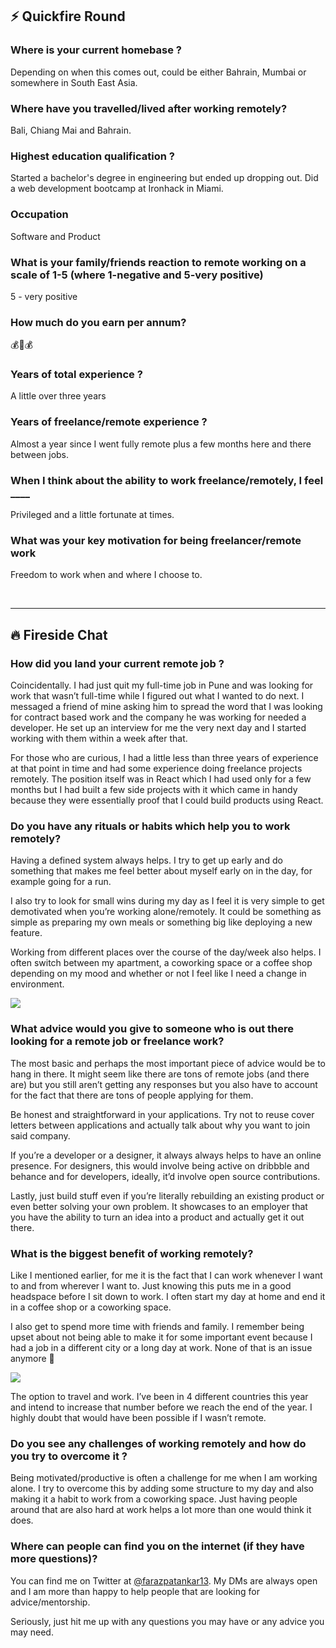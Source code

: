 ##  ⚡️ Quickfire Round

### Where is your current homebase ?

Depending on when this comes out, could be either Bahrain, Mumbai or somewhere in South East Asia.

### Where have you travelled/lived after working remotely?

Bali, Chiang Mai and Bahrain.

### Highest education qualification ?

Started a bachelor's degree in engineering but ended up dropping out. Did a web development bootcamp at Ironhack in Miami.

### Occupation

Software and Product

### What is your family/friends reaction to remote working on a scale of 1-5 (where 1-negative and 5-very positive)

5 - very positive

### How much do you earn per annum?

💰🤔💰

### Years of total experience ?

A little over three years

### Years of freelance/remote experience ?

Almost a year since I went fully remote plus a few months here and there between jobs.

### When I think about the ability to work freelance/remotely, I feel \_\_\_\_

Privileged and a little fortunate at times.

### What was your key motivation for being freelancer/remote work

Freedom to work when and where I choose to.

 

* * *

## 🔥 Fireside Chat

### How did you land your current remote job ?

Coincidentally. I had just quit my full-time job in Pune and was looking for work that wasn’t full-time while I figured out what I wanted to do next. I messaged a friend of mine asking him to spread the word that I was looking for contract based work and the company he was working for needed a developer. He set up an interview for me the very next day and I started working with them within a week after that.

For those who are curious, I had a little less than three years of experience at that point in time and had some experience doing freelance projects remotely. The position itself was in React which I had used only for a few months but I had built a few side projects with it which came in handy because they were essentially proof that I could build products using React.

### Do you have any rituals or habits which help you to work remotely?

Having a defined system always helps. I try to get up early and do something that makes me feel better about myself early on in the day, for example going for a run.

I also try to look for small wins during my day as I feel it is very simple to get demotivated when you’re working alone/remotely. It could be something as simple as preparing my own meals or something big like deploying a new feature.

Working from different places over the course of the day/week also helps. I often switch between my apartment, a coworking space or a coffee shop depending on my mood and whether or not I feel like I need a change in environment.

![](/interviews/faraz_daycation-819x1024.jpg)

### What advice would you give to someone who is out there looking for a remote job or freelance work?

The most basic and perhaps the most important piece of advice would be to hang in there. It might seem like there are tons of remote jobs (and there are) but you still aren’t getting any responses but you also have to account for the fact that there are tons of people applying for them.

Be honest and straightforward in your applications. Try not to reuse cover letters between applications and actually talk about why you want to join said company.

If you’re a developer or a designer, it always always helps to have an online presence. For designers, this would involve being active on dribbble and behance and for developers, ideally, it’d involve open source contributions.

Lastly, just build stuff even if you’re literally rebuilding an existing product or even better solving your own problem. It showcases to an employer that you have the ability to turn an idea into a product and actually get it out there.

### What is the biggest benefit of working remotely?

Like I mentioned earlier, for me it is the fact that I can work whenever I want to and from wherever I want to. Just knowing this puts me in a good headspace before I sit down to work. I often start my day at home and end it in a coffee shop or a coworking space.

I also get to spend more time with friends and family. I remember being upset about not being able to make it for some important event because I had a job in a different city or a long day at work. None of that is an issue anymore 💪

![](/interviews/faraz_travel-1024x537.jpg)

The option to travel and work. I’ve been in 4 different countries this year and intend to increase that number before we reach the end of the year. I highly doubt that would have been possible if I wasn’t remote.

### Do you see any challenges of working remotely and how do you try to overcome it ?

Being motivated/productive is often a challenge for me when I am working alone. I try to overcome this by adding some structure to my day and also making it a habit to work from a coworking space. Just having people around that are also hard at work helps a lot more than one would think it does.

### Where can people can find you on the internet (if they have more questions)?

You can find me on Twitter at [@farazpatankar13](https://twitter.com/farazpatankar13). My DMs are always open and I am more than happy to help people that are looking for advice/mentorship.

Seriously, just hit me up with any questions you may have or any advice you may need.
